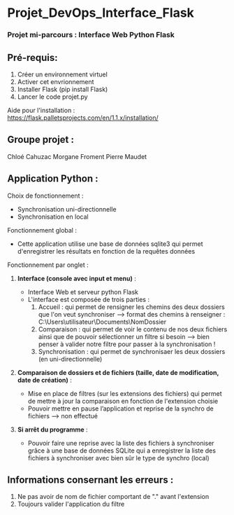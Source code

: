 # Projet_DevOps_Interface_Flask 

### Projet mi-parcours : Interface Web Python Flask

## Pré-requis:
1. Créer un environnement virtuel
2. Activer cet envrionnement
3. Installer Flask (pip install Flask)
4. Lancer le code projet.py

Aide pour l'installation : https://flask.palletsprojects.com/en/1.1.x/installation/

## Groupe projet :

Chloé Cahuzac
Morgane Froment
Pierre Maudet

## Application Python :

Choix de fonctionnement : 
- Synchronisation uni-directionnelle
- Synchronisation en local

Fonctionnement global :
- Cette application utilise une base de données sqlite3 qui permet d'enregistrer les résultats en fonction de la requêtes données

Fonctionnement par onglet :
1. **Interface (console avec input et menu)** :
    - Interface Web et serveur python Flask
    - L'interface est composée de trois parties :
        1. Accueil : qui permet de rensigner les chemins des deux dossiers que l'on veut synchroniser --> format des chemins à renseigner : C:\Users\utilisateur\Documents\NomDossier
        3. Comparaison : qui permet de voir le contenu de nos deux fichiers ainsi que de pouvoir sélectionner un filtre si besoin --> bien penser à valider notre filtre pour passer à la synchronisation !
        4. Synchronisation : qui permet de synchronisaer les deux dossiers (en uni-directionnelle)

2. **Comparaison de dossiers et de fichiers (taille, date de modification, date de création)** :
    - Mise en place de filtres (sur les extensions des fichiers) qui permet de mettre à jour la comparaison en fonction de l'extension choisie
    - Pouvoir mettre en pause l’application et reprise de la synchro de fichiers --> non effectué

3. **Si arrêt du programme** :
    - Pouvoir faire une reprise avec la liste des fichiers à synchroniser grâce à une base de données SQLite qui a enregistrer la liste des fichiers à synchroniser
      avec bien sûr le type de synchro (local)
     
## Informations consernant les erreurs :
1. Ne pas avoir de nom de fichier comportant de "." avant l'extension
2. Toujours valider l'application du filtre
